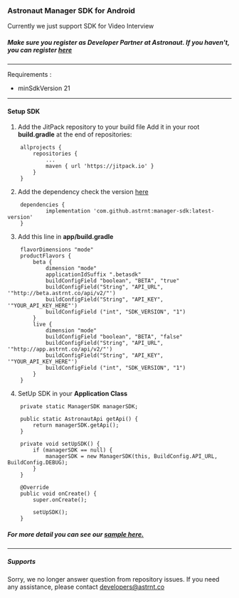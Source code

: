 ### Astronaut Manager SDK for Android
Currently we just support SDK for Video Interview

##### Make sure you register as Developer Partner at Astronaut. If you haven't, you can register [here](https://developers.astrnt.co/)
---
Requirements :
* minSdkVersion 21
---
#### Setup SDK

1. Add the JitPack repository to your build file
Add it in your root **build.gradle** at the end of repositories:
```
	allprojects {
		repositories {
			...
			maven { url 'https://jitpack.io' }
		}
	}
```
2. Add the dependency
check the version [here](https://github.com/astrnt/manager-sdk/releases)

```
	dependencies {
	        implementation 'com.github.astrnt:manager-sdk:latest-version'
	}
```

3. Add this line in **app/build.gradle**
```
    flavorDimensions "mode"
    productFlavors {
        beta {
            dimension "mode"
            applicationIdSuffix ".betasdk"
            buildConfigField "boolean", "BETA", "true"
            buildConfigField("String", "API_URL", '"http://beta.astrnt.co/api/v2/"')
            buildConfigField("String", "API_KEY", '"YOUR_API_KEY_HERE"')
            buildConfigField ("int", "SDK_VERSION", "1")
        }
        live {
            dimension "mode"
            buildConfigField "boolean", "BETA", "false"
            buildConfigField("String", "API_URL", '"http://app.astrnt.co/api/v2/"')
            buildConfigField("String", "API_KEY", '"YOUR_API_KEY_HERE"')
            buildConfigField ("int", "SDK_VERSION", "1")
        }
    }
```

4. SetUp SDK in your **Application Class**
```
    private static ManagerSDK managerSDK;

    public static AstronautApi getApi() {
        return managerSDK.getApi();
    }

    private void setUpSDK() {
        if (managerSDK == null) {
            managerSDK = new ManagerSDK(this, BuildConfig.API_URL, BuildConfig.DEBUG);
        }
    }

    @Override
    public void onCreate() {
        super.onCreate();

        setUpSDK();
    }
```

##### For more detail you can see our [sample here.](https://github.com/astrnt/manager-sdk/tree/master/sample)
---
##### Supports
Sorry, we no longer answer question from repository issues. If you need any assistance, please contact developers@astrnt.co
